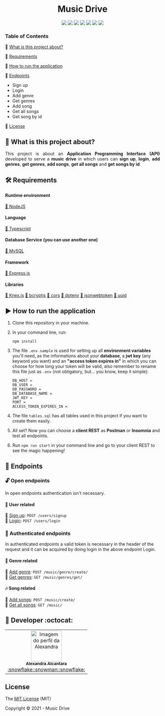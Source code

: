 <h1 align="center">Music Drive</h1>

<p align="center">

  <img src="https://img.shields.io/badge/Node.js-43853D?style=&logo=node-dot-js&logoColor=white" />
  <img src="https://img.shields.io/badge/TypeScript-007ACC?style=&logo=typescript&logoColor=white"/>
  <img src="https://img.shields.io/badge/Express.js-000000?style=&logo=express&logoColor=white" />
  <img src="https://img.shields.io/badge/MySQL-00000F?style=&logo=mysql&logoColor=white" />
  <img src="http://img.shields.io/static/v1?label=license&message=MIT&color=blue&style="/>
  <img src="http://img.shields.io/static/v1?label=Status&message=finished&color=green&style="/>
  <img src="https://img.shields.io/badge/Amazon_AWS-232F3E?style=&logo=amazon-aws&logoColor=white" />

### Table of Contents

:small_blue_diamond: [What is this project about?](#page_with_curl-what-is-this-project-about)

:small_blue_diamond: [Requirements](#hammer_and_wrench-requirements)

:small_blue_diamond: [How to run the application](#arrow_forward-how-to-run-the-application)

:small_blue_diamond: [Endpoints](#triangular_flag_on_post-endpoints)

- Sign up
- Login
- Add genre
- Get genres
- Add song
- Get all songs
- Get song by id

:small_blue_diamond: [License](#license)

## :page_with_curl: What is this project about?

<p align="justify">
  This project is about an <strong>Application Programming Interface (API)</strong> developed to serve a <strong>music drive</strong> in which users can <strong>sign up</strong>, <strong>login</strong>, <strong>add genres</strong>, <strong>get genres</strong>, <strong>add songs</strong>, <strong>get all songs</strong> and <strong>get songs by id</strong>.
</p>

## :hammer_and_wrench: Requirements

#### Runtime environment

<a href="https://nodejs.org/en/">:small_blue_diamond: NodeJS</a>

#### Language

<a href="https://www.typescriptlang.org/
">:small_blue_diamond: Typescript</a>

#### Database Service (you can use another one)

<a href="https://www.mysql.com/">:small_blue_diamond: MySQL</a>

#### Framework

<a href="https://expressjs.com/pt-br/">:small_blue_diamond: Express.js</a>

#### Libraries

<a href="http://knexjs.org/">:small_blue_diamond: Knex.js</a>
<a href="https://www.npmjs.com/package/bcryptjs">:small_blue_diamond: bcryptjs</a>
<a href="https://www.npmjs.com/package/cors">:small_blue_diamond: cors</a>
<a href="https://www.npmjs.com/package/dotenv">:small_blue_diamond: dotenv</a>
<a href="https://www.npmjs.com/package/jsonwebtoken">:small_blue_diamond: jsonwebtoken</a>
<a href="https://www.npmjs.com/package/uuid">:small_blue_diamond: uuid</a>

## :arrow_forward: How to run the application

1.  Clone this repository in your machine.

2.  In your command line, run:

    `npm install`

3.  The file `.env.sample` is used for setting up all **environment variables** you'll need, as the informations about your **database**, a **jwt key** (any keyword you want) and an **"access token expires in"** in which you can choose for how long your token will be valid, also remember to rename this file just as `.env` (not obligatory, but... you know, keep it simple):

        DB_HOST =
        DB_USER =
        DB_PASSWORD =
        DB_DATABASE_NAME =
        JWT_KEY =
        PORT =
        ACCESS_TOKEN_EXPIRES_IN =

4.  The file `tables.sql` has all tables used in this project if you want to create them easily.

5.  All set? Now you can choose a **client REST** as **Postman** or **Insomnia** and test all endpoints.

6.  Run `npm run start` in your command line and go to your client REST to see the magic happening!

## :triangular_flag_on_post: Endpoints

### :unlock: Open endpoints

In open endpoints authentication isn't necessary.

#### :metal: User related

:small_blue_diamond: [Sign up](apidocs/responses_examples/user/sign_up.md): `POST /users/signup`<br>
:small_blue_diamond: [Login](apidocs/responses_examples/user/login.md): `POST /users/login`

### :closed_lock_with_key: Authenticated endpoints

In authenticated endpoints a valid token is necessary in the header of the request and it can be acquired by doing login in the above endpoint Login.

#### 👯 Genre related

:small_blue_diamond: [Add genre](apidocs/responses_examples/genre/add_genre.md): `POST /music/genre/create/`<br>
:small_blue_diamond: [Get genres](apidocs/responses_examples/genre/get_genres.md): `GET /music/genres/get/`<br>

#### 🎶 Song related

:small_blue_diamond: [Add songs](apidocs/responses_examples/song/add_song.md): `POST /music/create/`<br>
:small_blue_diamond: [Get all songs](apidocs/responses_examples/song/get_all_songs.md): `GET /music/`<br>

## :rocket: Developer :octocat:

<table>
  <tr>
    <td align="center"><a href="https://github.com/alexa2me">
    <img src="https://avatars.githubusercontent.com/u/63327969?s=460&v=4" width="100px" alt="Imagem do perfil da Alexandra"/>
    <br />
    <sub><b>Alexandra Alcantara</b></sub><br />:snowflake::snowman::snowflake:</td>
</table>

## License

The [MIT License](https://choosealicense.com/licenses/mit/) (MIT)

Copyright :copyright: 2021 - Music Drive
